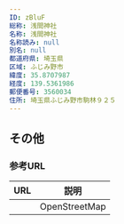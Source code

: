 ```yaml
---
ID: zBluF
総称: 浅間神社
名称: 浅間神社
名称読み: null
別名: null
都道府県: 埼玉県
区域: ふじみ野市
緯度: 35.8707987
経度: 139.5361986
郵便番号: 3560034
住所: 埼玉県ふじみ野市駒林９２５
---
```


## その他

### 参考URL

| URL | 説明          |
| --- | ------------- |
|     | OpenStreetMap |
